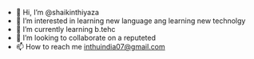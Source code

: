 - 👋 Hi, I’m @shaikinthiyaza
- 👀 I’m interested in learning new language ang learning new technolgy
- 🌱 I’m currently learning b.tehc
- 💞️ I’m looking to collaborate on a reputeted
- 📫 How to reach me inthuindia07@gmail.com

<!---
shaikinthiyazap26/shaikinthiyazap26 is a ✨ special ✨ repository because its `README.md` (this file) appears on your GitHub profile.
You can click the Preview link to take a look at your changes.
--->
